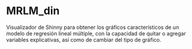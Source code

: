# MRLM_din

Visualizador de Shinny para obtener los gráficos característicos de un modelo de regresión lineal múltiple, con la capacidad de quitar o agregar variables explicativas, así como de cambiar del tipo de gráfico.



